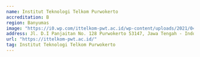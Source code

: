 ```yaml
---
name: Institut Teknologi Telkom Purwokerto
accreditation: B
region: Banyumas
image: "https://i0.wp.com/ittelkom-pwt.ac.id/wp-content/uploads/2021/04/logo-putih.png?fit=160%2C47&ssl=1"
address: Jl. D.I Panjaitan No. 128 Purwokerto 53147, Jawa Tengah - Indonesia
url: "https://ittelkom-pwt.ac.id/"
tag: Institut Teknologi Telkom Purwokerto
---
```


